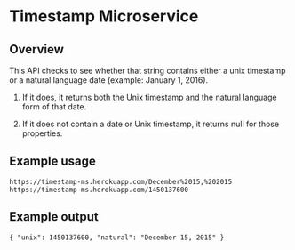 # Timestamp Microservice

## Overview

This API checks to see whether that string contains either a unix timestamp or a natural language date (example: January 1, 2016).

1) If it does, it returns both the Unix timestamp and the natural language form of that date.

2) If it does not contain a date or Unix timestamp, it returns null for those properties.

## Example usage

```
https://timestamp-ms.herokuapp.com/December%2015,%202015
https://timestamp-ms.herokuapp.com/1450137600
```

## Example output

```
{ "unix": 1450137600, "natural": "December 15, 2015" }
```